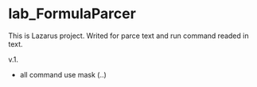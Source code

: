 # lab_FormulaParcer
This is Lazarus project. Writed for parce text and run command readed in text.

v.1.
 - all command use mask <FormulaName>(<Param1>..<ParamN>)
